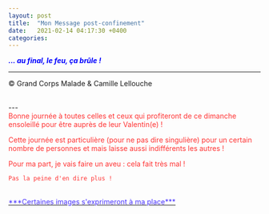 ```yaml
---
layout: post
title:  "Mon Message post-confinement"
date:   2021-02-14 04:17:30 +0400
categories: 
---
```



<span style="color: blue">***... au final, le feu, ça brûle !***</span>
<br/>


---
&copy;  Grand Corps Malade & Camille Lellouche

<br>
---

<br>
<span style="color: #ff3333">Bonne journée à toutes celles et ceux qui profiteront de ce dimanche ensoleillé pour être auprès de leur Valentin(e) !</span>

<span style="color: #ff3333">Cette journée est particulière (pour ne pas dire singulière) pour un certain nombre de personnes et mais laisse aussi indifférents les autres !</span>

<span style="color: #ff3333">Pour ma part, je vais faire un aveu : cela fait très mal !</span>

<span style="color: #ff3333">`Pas la peine d'en dire plus !`</span>

<br>
<a href="https://pixabay.com/fr/users/alexey_hulsov-388655/?tab=latest" target="_blank"><span style="color:  #4933ff">***Certaines images s'exprimeront à ma place***</span></a>
